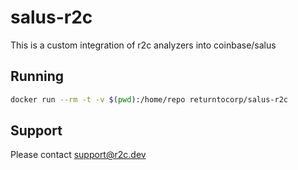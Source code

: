 # salus-r2c

This is a custom integration of r2c analyzers into coinbase/salus

## Running

```bash
docker run --rm -t -v $(pwd):/home/repo returntocorp/salus-r2c
```

## Support

Please contact support@r2c.dev
